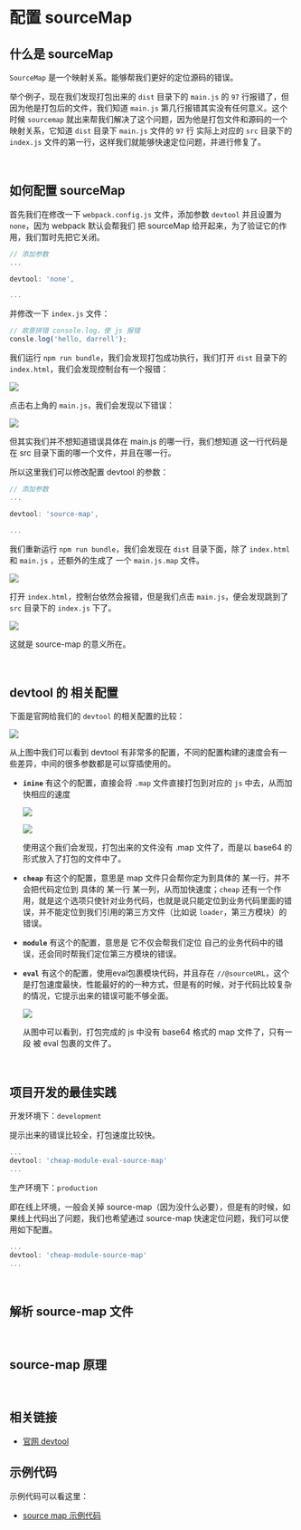 # 配置 sourceMap

## 什么是 sourceMap

`SourceMap` 是一个映射关系。能够帮我们更好的定位源码的错误。

举个例子，现在我们发现打包出来的 `dist` 目录下的 `main.js` 的 `97` 行报错了，但因为他是打包后的文件，我们知道 `main.js` 第几行报错其实没有任何意义。这个时候 `sourcemap` 就出来帮我们解决了这个问题，因为他是打包文件和源码的一个映射关系，它知道 `dist` 目录下 `main.js` 文件的 `97` 行 实际上对应的 `src` 目录下的 `index.js` 文件的第一行，这样我们就能够快速定位问题，并进行修复了。



&nbsp;

## 如何配置 sourceMap

首先我们在修改一下 `webpack.config.js` 文件，添加参数 `devtool` 并且设置为 `none`，因为 webpack 默认会帮我们 把 sourceMap 给开起来，为了验证它的作用，我们暂时先把它关闭。

```js
// 添加参数
...

devtool: 'none',

...
```

并修改一下 `index.js` 文件：

```js
// 故意拼错 console.log，使 js 报错
consle.log('hello, darrell');
```

我们运行 `npm run bundle`，我们会发现打包成功执行，我们打开 `dist` 目录下的 `index.html`，我们会发现控制台有一个报错：

![](./img/sourcemap1.png)

点击右上角的 `main.js`，我们会发现以下错误：

![](./img/sourcemap2.png)

但其实我们并不想知道错误具体在 main.js 的哪一行，我们想知道 这一行代码是在 src 目录下面的哪一个文件，并且在哪一行。



所以这里我们可以修改配置  devtool 的参数：

```js
// 添加参数
...

devtool: 'source-map',

...
```

我们重新运行 `npm run bundle`，我们会发现在 `dist` 目录下面，除了 `index.html` 和 `main.js` ，还额外的生成了 一个 `main.js.map` 文件。

![](./img/sourcemap5.png)

打开 `index.html`，控制台依然会报错，但是我们点击 `main.js`，便会发现跳到了 `src` 目录下的 `index.js` 下了。

![](./img/sourcemap3.png)

这就是 source-map 的意义所在。



&nbsp;

## devtool 的 相关配置

下面是官网给我们的 `devtool` 的相关配置的比较：

![](./img/sourcemap4.png)

从上图中我们可以看到 devtool 有非常多的配置，不同的配置构建的速度会有一些差异，中间的很多参数都是可以穿插使用的。

* **`inine`** 有这个的配置，直接会将 `.map` 文件直接打包到对应的 `js` 中去，从而加快相应的速度

  ![](./img/sourcemap6.png)

  ![](./img/sourcemap7.png)

  使用这个我们会发现，打包出来的文件没有 .map 文件了，而是以 base64 的形式放入了打包的文件中了。

* **`cheap`** 有这个的配置，意思是 map 文件只会帮你定为到具体的 某一行，并不会把代码定位到 具体的 某一行 某一列，从而加快速度；`cheap` 还有一个作用，就是这个选项只使针对业务代码，也就是说只能定位到业务代码里面的错误，并不能定位到我们引用的第三方文件（比如说  `loader`，第三方模块）的错误。

* **`module`** 有这个的配置，意思是 它不仅会帮我们定位 自己的业务代码中的错误，还会同时帮我们定位第三方模块的错误。

* **`eval`** 有这个的配置，使用eval包裹模块代码，并且存在 `//@sourceURL`，这个是打包速度最快，性能最好的的一种方式，但是有的时候，对于代码比较复杂的情况，它提示出来的错误可能不够全面。

  ![](./img/sourcemap8.png)

  从图中可以看到，打包完成的 js 中没有 base64 格式的 map 文件了，只有一段 被 eval 包裹的文件了。



&nbsp;

## 项目开发的最佳实践

开发环境下：`development`

提示出来的错误比较全，打包速度比较快。

```js
...
devtool: 'cheap-module-eval-source-map'
...
```

生产环境下：`production`

即在线上环境，一般会关掉 source-map（因为没什么必要），但是有的时候，如果线上代码出了问题，我们也希望通过 source-map 快速定位问题，我们可以使用如下配置。

```js
...
devtool: 'cheap-module-source-map'
...
```



&nbsp;

## 解析 source-map 文件 



&nbsp;

## source-map 原理





&nbsp;

## 相关链接

- [官网 devtool](https://webpack.js.org/configuration/devtool/)



## 示例代码

示例代码可以看这里：

- [source map 示例代码](https://github.com/darrell0904/webpack-study-demo/tree/master/chapter1/sourceMap-demo)